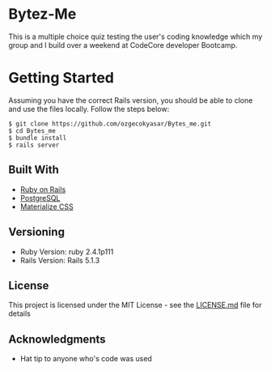 # Bytez-Me

This is a multiple choice quiz testing the user's coding knowledge which my group and I build over a weekend at CodeCore developer Bootcamp.

# Getting Started 

Assuming you have the correct Rails version, you should be able to clone and use the files locally. 
Follow the steps below:

```
$ git clone https://github.com/ozgecokyasar/Bytes_me.git
$ cd Bytes_me
$ bundle install
$ rails server

```
## Built With

* [Ruby on Rails](http://rubyonrails.org/) 
* [PostgreSQL](https://www.postgresql.org/)
* [Materialize CSS](http://materializecss.com/)

## Versioning

* Ruby Version: ruby 2.4.1p111
* Rails Version: Rails 5.1.3

## License

This project is licensed under the MIT License - see the [LICENSE.md](LICENSE.md) file for details


## Acknowledgments

* Hat tip to anyone who's code was used


